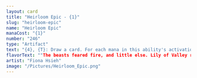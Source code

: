 ```yaml
---
layout: card
title: "Heirloom Epic - {1}"
slug: "heirloom-epic"
name: "Heirloom Epic"
manaCost: "{1}"
number: "246"
type: "Artifact"
text: "{4}, {T}: Draw a card. For each mana in this ability's activation cost, you may tap an untapped creature you control rather than pay that mana. Activate only as a sorcery."
flavorText: ""The beasts feared fire, and little else. Lily of Valley raised Cragflame and...""
artist: "Fiona Hsieh"
image: "/Pictures/Heirloom_Epic.png"
---
```


